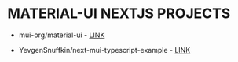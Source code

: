 # MATERIAL-UI NEXTJS PROJECTS

* mui-org/material-ui - [LINK](https://github.com/mui-org/material-ui/tree/master/examples/nextjs-with-typescript)

* YevgenSnuffkin/next-mui-typescript-example - [LINK](https://github.com/YevgenSnuffkin/next-mui-typescript-example?source=post_page---------------------------)